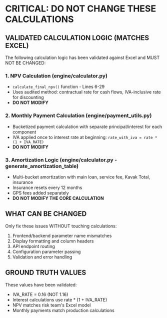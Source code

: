 # CRITICAL: DO NOT CHANGE THESE CALCULATIONS

## VALIDATED CALCULATION LOGIC (MATCHES EXCEL)

The following calculation logic has been validated against Excel and MUST NOT BE CHANGED:

### 1. NPV Calculation (engine/calculator.py)
- `calculate_final_npv()` function - Lines 6-29
- Uses audited method: contractual rate for cash flows, IVA-inclusive rate for discounting
- **DO NOT MODIFY**

### 2. Monthly Payment Calculation (engine/payment_utils.py)
- Bucketized payment calculation with separate principal/interest for each component
- IVA applied once to interest rate at beginning: `rate_with_iva = rate * (1 + IVA_RATE)`
- **DO NOT MODIFY**

### 3. Amortization Logic (engine/calculator.py - generate_amortization_table)
- Multi-bucket amortization with main loan, service fee, Kavak Total, insurance
- Insurance resets every 12 months
- GPS fees added separately
- **DO NOT MODIFY THE CORE CALCULATION**

## WHAT CAN BE CHANGED

Only fix these issues WITHOUT touching calculations:
1. Frontend/backend parameter name mismatches
2. Display formatting and column headers
3. API endpoint routing
4. Configuration parameter passing
5. Validation and error handling

## GROUND TRUTH VALUES

These values have been validated:
- IVA_RATE = 0.16 (NOT 1.16)
- Interest calculations use rate * (1 + IVA_RATE)
- NPV matches risk team's Excel model
- Monthly payments match production calculations